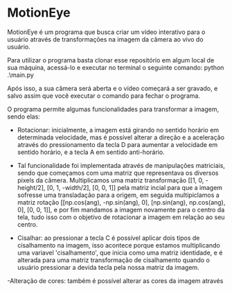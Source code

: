 # MotionEye
MotionEye é um programa que busca criar um vídeo interativo para o usuário através de transformações na imagem da câmera ao vivo do usuário.

Para utilizar o programa basta clonar esse repositório em algum local de sua máquina, acessá-lo e executar no terminal o seguinte comando: python .\main.py

Após isso, a sua câmera será aberta e o vídeo começará a ser gravado, e salvo assim que você executar o comando para fechar o programa.

O programa permite algumas funcionalidades para transformar a imagem, sendo elas:
- Rotacionar: inicialmente, a imagem está girando no sentido horário em determinada velocidade, mas é possível alterar a direção e a aceleração através do pressionamento da tecla D para aumentar a velocidade em sentido horário, e a tecla A em sentido anti-horário.
- Tal funcionalidade foi implementada através de manipulações matriciais, sendo que começamos com uma matriz que representava os diversos pixels da câmera. Multiplicamos uma matriz transformação [[1, 0, -height/2], [0, 1, -width/2], [0, 0, 1]] pela matriz incial para que a imagem sofresse uma transladação para a origem, em seguida multipiclamos a matriz rotação [[np.cos(ang), -np.sin(ang), 0], [np.sin(ang), np.cos(ang), 0], [0, 0, 1]], e por fim mandamos a imagem novamente para o centro da tela, tudo isso com o objetivo de rotacionar a imagem em relação ao seu centro.

- Cisalhar: ao pressionar a tecla C é possível aplicar dois tipos de cisalhamento na imagem, isso acontece porque estamos multiplicando uma variavel 'cisalhamento', que inicia como uma matriz identidade, e é alterada para uma matriz transformação de cisalhamento quando o usuário pressionar a devida tecla pela nossa matriz da imagem.

-Alteração de cores: também é possível alterar as cores da imagem através 
